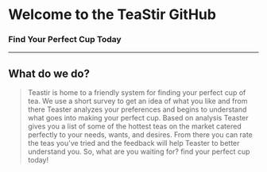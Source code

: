 # Welcome to the TeaStir GitHub
### Find Your Perfect Cup Today 
---

    
 ## What do we do? 
 
>Teastir is home to a friendly system for finding your perfect cup of tea. We use a short survey to get an idea of what you like and from there Teaster analyzes your preferences and begins to understand what goes into making your perfect cup. Based on analysis Teaster gives you a list of some of the hottest teas on the market catered perfectly to your needs, wants, and desires. From there you can rate the teas you've tried and the feedback will help Teaster to better understand you. So, what are you waiting for? find your perfect cup today!

